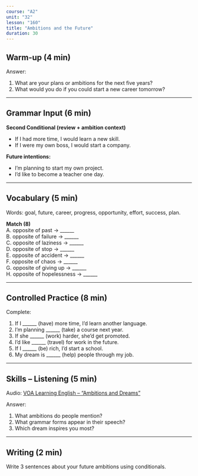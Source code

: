 ```yaml
---
course: "A2"
unit: "32"
lesson: "160"
title: "Ambitions and the Future"
duration: 30
---
```


## Warm-up (4 min)
Answer:
1. What are your plans or ambitions for the next five years?  
2. What would you do if you could start a new career tomorrow?  

-------
## Grammar Input (6 min)
**Second Conditional (review + ambition context)**  
- If I had more time, I would learn a new skill.  
- If I were my own boss, I would start a company.  

**Future intentions:**  
- I’m planning to start my own project.  
- I’d like to become a teacher one day.  

-------
## Vocabulary (5 min)
Words: goal, future, career, progress, opportunity, effort, success, plan.  

**Match (8)**  
A. opposite of past → ______  
B. opposite of failure → ______  
C. opposite of laziness → ______  
D. opposite of stop → ______  
E. opposite of accident → ______  
F. opposite of chaos → ______  
G. opposite of giving up → ______  
H. opposite of hopelessness → ______  

-------
## Controlled Practice (8 min)
Complete:  
1. If I ______ (have) more time, I’d learn another language.  
2. I’m planning ______ (take) a course next year.  
3. If she ______ (work) harder, she’d get promoted.  
4. I’d like ______ (travel) for work in the future.  
5. If I ______ (be) rich, I’d start a school.  
6. My dream is ______ (help) people through my job.  

-------
## Skills – Listening (5 min)
Audio: [VOA Learning English – “Ambitions and Dreams”](https://learningenglish.voanews.com/)  

Answer:  
1. What ambitions do people mention?  
2. What grammar forms appear in their speech?  
3. Which dream inspires you most?  

-------
## Writing (2 min)
Write 3 sentences about your future ambitions using conditionals.
